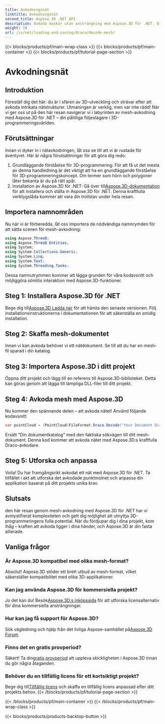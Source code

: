 ```yaml
---
title: Avkodningsnät
linktitle: Avkodningsnät
second_title: Aspose.3D .NET API
description: Avkoda maskor utan ansträngning med Aspose.3D för .NET. Din inkörsport till sömlös 3D-programmering. Utforska, anpassa och lyft dina projekt.
weight: 10
url: /sv/net/loading-and-saving/draco/decode-mesh/
---
```


{{< blocks/products/pf/main-wrap-class >}}
{{< blocks/products/pf/main-container >}}
{{< blocks/products/pf/tutorial-page-section >}}

# Avkodningsnät

## Introduktion
Föreställ dig det här: du är i sfären av 3D-utveckling och strävar efter att avkoda intrikata nätstrukturer. Utmaningen är verklig, men var inte rädd! När vi ger oss ut på den här resan navigerar vi i labyrinten av mesh-avkodning med Aspose.3D för .NET – din pålitliga följeslagare i 3D-programmeringsvärlden.
## Förutsättningar
Innan vi dyker in i nätavkodningen, låt oss se till att vi är rustade för äventyret. Här är några förutsättningar för att göra dig redo:
1. Grundläggande förståelse för 3D-programmering:
   För att få ut det mesta av denna handledning är det viktigt att ha en grundläggande förståelse för 3D-programmeringskoncept. Om termer som hörn och polygoner låter bekanta är du på rätt spår.
2. Installation av Aspose.3D för .NET:
    Gå över till[Aspose.3D-dokumentation](https://reference.aspose.com/3d/net/) för att installera och ställa in Aspose.3D för .NET. Denna kraftfulla verktygslåda kommer att vara din trollstav under hela resan.
## Importera namnområden
Nu när vi är förberedda, låt oss importera de nödvändiga namnrymden för att sätta scenen för mesh-avkodning:
```csharp
using Aspose.ThreeD;
using Aspose.ThreeD.Entities;
using System;
using System.Collections.Generic;
using System.Linq;
using System.Text;
using System.Threading.Tasks;
```
Dessa namnutrymmen kommer att lägga grunden för våra kodavsnitt och möjliggöra sömlös interaktion med Aspose.3D-funktioner.
## Steg 1: Installera Aspose.3D för .NET
   
 Bege dig till[Aspose.3D Ladda ner](https://releases.aspose.com/3d/net/) för att hämta den senaste versionen. Följ installationsinstruktionerna i dokumentationen för att säkerställa en smidig installation.
## Steg 2: Skaffa mesh-dokumentet
Innan vi kan avkoda behöver vi ett nätdokument. Se till att du har en mesh-fil sparad i din katalog.
## Steg 3: Importera Aspose.3D i ditt projekt
Öppna ditt projekt och lägg till en referens till Aspose.3D-biblioteket. Detta kan göras genom att lägga till lämpliga DLL-filer till ditt projekt.
## Steg 4: Avkoda mesh med Aspose.3D
Nu kommer den spännande delen – att avkoda nätet! Använd följande kodavsnitt:
```csharp
var pointCloud = (PointCloud)FileFormat.Draco.Decode("Your Document Directory" + "point_cloud_no_qp.drc");
```
Ersätt "Din dokumentkatalog" med den faktiska sökvägen till ditt mesh-dokument. Denna kod kommer att avkoda nätet med Aspose.3D:s kraftfulla Draco-avkodare.
## Steg 5: Utforska och anpassa
Voila! Du har framgångsrikt avkodat ett nät med Aspose.3D för .NET. Ta tillfället i akt att utforska det avkodade punktmolnet och anpassa din applikation baserat på ditt projekts unika krav.
## Slutsats
den här resan genom mesh-avkodning med Aspose.3D för .NET har vi avmystifierat komplexiteten och gett dig möjlighet att utnyttja 3D-programmeringens fulla potential. När du fördjupar dig i dina projekt, kom ihåg – kraften att avkoda ligger i dina händer, och Aspose.3D är din fasta allierade.
## Vanliga frågor
### Är Aspose.3D kompatibel med olika mesh-format?
Absolut! Aspose.3D stöder ett brett utbud av mesh-format, vilket säkerställer kompatibilitet med olika 3D-applikationer.
### Kan jag använda Aspose.3D för kommersiella projekt?
 Jo det kan du! Besök[Aspose.3D:s inköpssida](https://purchase.aspose.com/buy) för att utforska licensalternativ för dina kommersiella ansträngningar.
### Hur kan jag få support för Aspose.3D?
 Sök vägledning och hjälp från det livliga Aspose-samhället på[Aspose.3D Forum](https://forum.aspose.com/c/3d/18).
### Finns det en gratis provperiod?
 Säkert! Ta din[gratis provperiod](https://releases.aspose.com/) att uppleva skickligheten i Aspose.3D innan du gör några åtaganden.
### Behöver du en tillfällig licens för ett kortsiktigt projekt?
 Bege dig till[Tillfällig licens](https://purchase.aspose.com/temporary-license/) och skaffa en tillfällig licens anpassad efter ditt projekts behov.
{{< /blocks/products/pf/tutorial-page-section >}}

{{< /blocks/products/pf/main-container >}}
{{< /blocks/products/pf/main-wrap-class >}}

{{< blocks/products/products-backtop-button >}}
